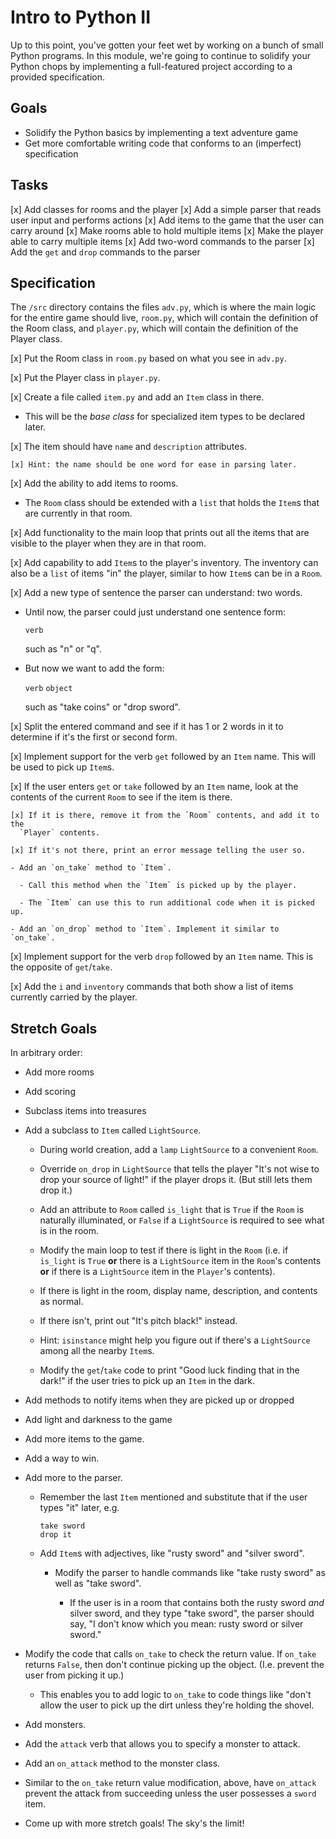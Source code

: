 # Intro to Python II

Up to this point, you've gotten your feet wet by working on a bunch of small Python programs. In this module, we're going to continue to solidify your Python chops by implementing a full-featured project according to a provided specification.

## Goals

- Solidify the Python basics by implementing a text adventure game
- Get more comfortable writing code that conforms to an (imperfect) specification

## Tasks

[x] Add classes for rooms and the player
[x] Add a simple parser that reads user input and performs actions
[x] Add items to the game that the user can carry around
[x] Make rooms able to hold multiple items
[x] Make the player able to carry multiple items
[x] Add two-word commands to the parser
[x] Add the `get` and `drop` commands to the parser

## Specification

The `/src` directory contains the files `adv.py`, which is where the main logic for the entire game should live, `room.py`, which will contain the definition of the Room class, and `player.py`, which will contain the definition of the Player class.

[x] Put the Room class in `room.py` based on what you see in `adv.py`.

[x] Put the Player class in `player.py`.

[x] Create a file called `item.py` and add an `Item` class in there.

- This will be the _base class_ for specialized item types to be declared
  later.

[x] The item should have `name` and `description` attributes.

    [x] Hint: the name should be one word for ease in parsing later.

[x] Add the ability to add items to rooms.

- The `Room` class should be extended with a `list` that holds the `Item`s
  that are currently in that room.

[x] Add functionality to the main loop that prints out all the items that are
visible to the player when they are in that room.

[x] Add capability to add `Item`s to the player's inventory. The inventory can
also be a `list` of items "in" the player, similar to how `Item`s can be in a
`Room`.

[x] Add a new type of sentence the parser can understand: two words.

- Until now, the parser could just understand one sentence form:

  `verb`

  such as "n" or "q".

- But now we want to add the form:

  `verb` `object`

  such as "take coins" or "drop sword".

[x] Split the entered command and see if it has 1 or 2 words in it to determine
if it's the first or second form.

[x] Implement support for the verb `get` followed by an `Item` name. This will be
used to pick up `Item`s.

[x] If the user enters `get` or `take` followed by an `Item` name, look at the
contents of the current `Room` to see if the item is there.

    [x] If it is there, remove it from the `Room` contents, and add it to the
      `Player` contents.

    [x] If it's not there, print an error message telling the user so.

    - Add an `on_take` method to `Item`.

      - Call this method when the `Item` is picked up by the player.

      - The `Item` can use this to run additional code when it is picked up.

    - Add an `on_drop` method to `Item`. Implement it similar to `on_take`.

[x] Implement support for the verb `drop` followed by an `Item` name. This is the
opposite of `get`/`take`.

[x] Add the `i` and `inventory` commands that both show a list of items currently
carried by the player.

## Stretch Goals

In arbitrary order:

- Add more rooms

- Add scoring

- Subclass items into treasures

- Add a subclass to `Item` called `LightSource`.

  - During world creation, add a `lamp` `LightSource` to a convenient `Room`.

  - Override `on_drop` in `LightSource` that tells the player "It's not wise to
    drop your source of light!" if the player drops it. (But still lets them drop
    it.)

  - Add an attribute to `Room` called `is_light` that is `True` if the `Room` is
    naturally illuminated, or `False` if a `LightSource` is required to see what
    is in the room.

  - Modify the main loop to test if there is light in the `Room` (i.e. if
    `is_light` is `True` **or** there is a `LightSource` item in the `Room`'s
    contents **or** if there is a `LightSource` item in the `Player`'s contents).

  - If there is light in the room, display name, description, and contents as
    normal.

  - If there isn't, print out "It's pitch black!" instead.

  - Hint: `isinstance` might help you figure out if there's a `LightSource`
    among all the nearby `Item`s.

  - Modify the `get`/`take` code to print "Good luck finding that in the dark!" if
    the user tries to pick up an `Item` in the dark.

- Add methods to notify items when they are picked up or dropped

- Add light and darkness to the game

- Add more items to the game.

- Add a way to win.

- Add more to the parser.

  - Remember the last `Item` mentioned and substitute that if the user types
    "it" later, e.g.

    ```
    take sword
    drop it
    ```

  - Add `Item`s with adjectives, like "rusty sword" and "silver sword".

    - Modify the parser to handle commands like "take rusty sword" as well as
      "take sword".

      - If the user is in a room that contains both the rusty sword _and_ silver
        sword, and they type "take sword", the parser should say, "I don't know
        which you mean: rusty sword or silver sword."

- Modify the code that calls `on_take` to check the return value. If `on_take`
  returns `False`, then don't continue picking up the object. (I.e. prevent the
  user from picking it up.)

  - This enables you to add logic to `on_take` to code things like "don't allow
    the user to pick up the dirt unless they're holding the shovel.

- Add monsters.

- Add the `attack` verb that allows you to specify a monster to attack.

- Add an `on_attack` method to the monster class.

- Similar to the `on_take` return value modification, above, have `on_attack`
  prevent the attack from succeeding unless the user possesses a `sword` item.

- Come up with more stretch goals! The sky's the limit!
